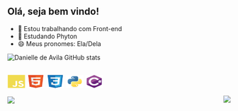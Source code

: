 ## Olá, seja bem vindo!
- 🔭 Estou trabalhando com Front-end
- 🌱 Estudando Phyton 
- 😄 Meus pronomes: Ela/Dela
  
![Danielle de Avila GitHub stats](https://github-readme-stats.vercel.app/api?username=danielledeavila&show_icons=true&theme=radical)

<div style="display: inline_block"><br>
  <img align="center" alt="Rafa-Js" height="30" width="40" src="https://raw.githubusercontent.com/devicons/devicon/master/icons/javascript/javascript-plain.svg"> 
  <img align="center" alt="Rafa-HTML" height="30" width="40" src="https://raw.githubusercontent.com/devicons/devicon/master/icons/html5/html5-original.svg">
  <img align="center" alt="Rafa-CSS" height="30" width="40" src="https://raw.githubusercontent.com/devicons/devicon/master/icons/css3/css3-original.svg">
  <img align="center" alt="Rafa-Python" height="30" width="40" src="https://raw.githubusercontent.com/devicons/devicon/master/icons/python/python-original.svg">
  <img align="center" alt="Rafa-Csharp" height="30" width="40" src="https://raw.githubusercontent.com/devicons/devicon/master/icons/csharp/csharp-original.svg">
</div>
<br>

<a href="https://github.com/anuraghazra/github-readme-stats">
  <img height=150 align="center" src="https://github-readme-stats.vercel.app/api?username=danielledeavila" />
</a>
<a href="https://github.com/anuraghazra/convoychat">
  <img height=150 align="right" src="https://github-readme-stats.vercel.app/api/top-langs?username=danielledeavila&layout=compact&langs_count=8&card_width=180" />
</a>
